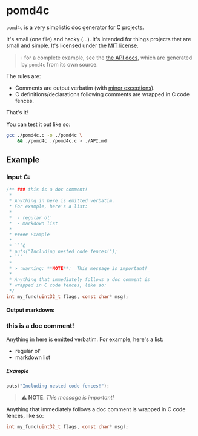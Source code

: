 # pomd4c

`pomd4c` is a very simplistic doc generator for C projects.

It's small (one file) and hacky (...).
It's intended for things projects that are small and simple.
It's licensed under the [MIT license](./COPYING).

> :information_source: for a complete example, see the  [the API docs](./API.md), which are
> generated by `pomd4c` from its own source.


The rules are:
 - Comments are output verbatim (with [minor exceptions](./API.md#this-is-how-it-works)).
 - C definitions/declarations following comments are wrapped in C code fences.

That's it!

You can test it out like so:

```bash
gcc ./pomd4c.c -o ./pomd4c \
    && ./pomd4c ./pomd4c.c > ./API.md
```

## Example

### Input C:

```C
/** ### this is a doc comment!
 *
 * Anything in here is emitted verbatim.
 * For example, here's a list:
 *
 *  - regular ol'
 *  - markdown list
 *
 * ##### Example
 *
 * ```C
 * puts("Including nested code fences!");
 * ```
 *
 * > :warning: **NOTE**: _This message is important!_
 *
 * Anything that immediately follows a doc comment is
 * wrapped in C code fences, like so:
 */
int my_func(uint32_t flags, const char* msg);
```

#### Output markdown:

### this is a doc comment!

Anything in here is emitted verbatim.
For example, here's a list:

 - regular ol'
 - markdown list

##### Example

```C
puts("Including nested code fences!");
```

> :warning: **NOTE**: _This message is important!_

Anything that immediately follows a doc comment is
wrapped in C code fences, like so:

```C
int my_func(uint32_t flags, const char* msg);
```

